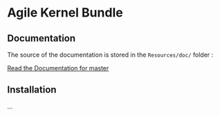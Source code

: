 Agile Kernel Bundle
=================

Documentation
-------------

The source of the documentation is stored in the `Resources/doc/` folder :

[Read the Documentation for master](Resources/doc/index.md)

Installation
------------

...
